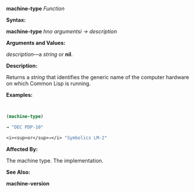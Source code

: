 **machine-type** *Function* 



**Syntax:** 



**machine-type** *hno argumentsi → description* 



**Arguments and Values:** 



*description*—a *string* or **nil**. 



**Description:** 



Returns a *string* that identifies the generic name of the computer hardware on which Common Lisp is running. 



**Examples:**
```lisp
 

(machine-type) 

→ "DEC PDP-10" 

<i><sup>or</sup>→</i> "Symbolics LM-2" 


```
**Affected By:** 



The machine type. The implementation. 



**See Also:** 



**machine-version** 



